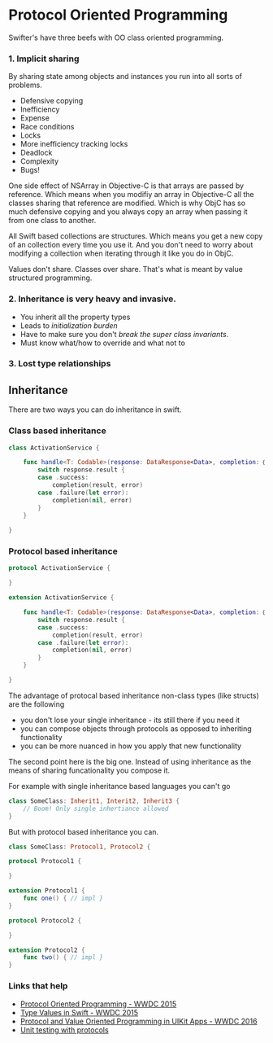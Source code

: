 # Protocol Oriented Programming

Swifter's have three beefs with OO class oriented programming.

### 1. Implicit sharing 

By sharing state among objects and instances you run into all sorts of problems.
* Defensive copying
* Inefficiency
* Expense
* Race conditions
* Locks
* More inefficiency tracking locks
* Deadlock
* Complexity
* Bugs!

One side effect of NSArray in Objective-C is that arrays are passed by reference. Which means when you modifiy an array in Objective-C all the classes sharing that reference are modified. Which is why ObjC has so much defensive copying and you always copy an array when passing it from one class to another. 

All Swift based collections are structures. Which means you get a new copy of an collection every time you use it. And you don't need to worry about modifying a collection when iterating through it like you do in ObjC.

Values don't share. Classes over share. That's what is meant by value structured programming.

### 2. Inheritance is very heavy and invasive.

* You inherit all the property types
* Leads to *initialization burden* 
* Have to make sure you don't *break the super class invariants*. 
* Must know what/how to override and what not to

### 3. Lost type relationships 




## Inheritance

There are two ways you can do inheritance in swift.

### Class based inheritance

```swift
class ActivationService {

    func handle<T: Codable>(response: DataResponse<Data>, completion: @escaping (T?, Error?) -> ()) {
        switch response.result {
        case .success:
	        completion(result, error)
        case .failure(let error):
            completion(nil, error)
        }
    }
    
}
```

### Protocol based inheritance

```swift
protocol ActivationService {

}

extension ActivationService {

    func handle<T: Codable>(response: DataResponse<Data>, completion: @escaping (T?, Error?) -> ()) {
        switch response.result {
        case .success:
	        completion(result, error)
        case .failure(let error):
            completion(nil, error)
        }
    }

}
```

The advantage of protocal based inheritance non-class types (like structs) are the following

* you don't lose your single inheritance - its still there if you need it
* you can compose objects through protocols as opposed to inheriting functionality
* you can be more nuanced in how you apply that new functionality

The second point here is the big one. Instead of using inheritance as the means of sharing funcationality you compose it.

For example with single inheritance based languages you can't go

```swift
class SomeClass: Inherit1, Interit2, Inherit3 {
    // Boom! Only single inhertiance allowed
}
```

But with protocol based inheritance you can.

```swift
class SomeClass: Protocol1, Protocol2 {

protocol Protocol1 {

}

extension Protocol1 {
	func one() { // impl }
}

protocol Protocol2 {

}

extension Protocol2 {
	func two() { // impl }
}
```

### Links that help

* [Protocol Oriented Programming - WWDC 2015](https://developer.apple.com/videos/play/wwdc2015/408/)
* [Type Values in Swift - WWDC 2015](https://developer.apple.com/videos/play/wwdc2015/414/)
* [Protocol and Value Oriented Programming in UIKit Apps - WWDC 2016](https://developer.apple.com/videos/play/wwdc2016/419/?time=340)
* [Unit testing with protocols](https://riptutorial.com/swift/example/8271/leveraging-protocol-oriented-programming-for-unit-testing)
